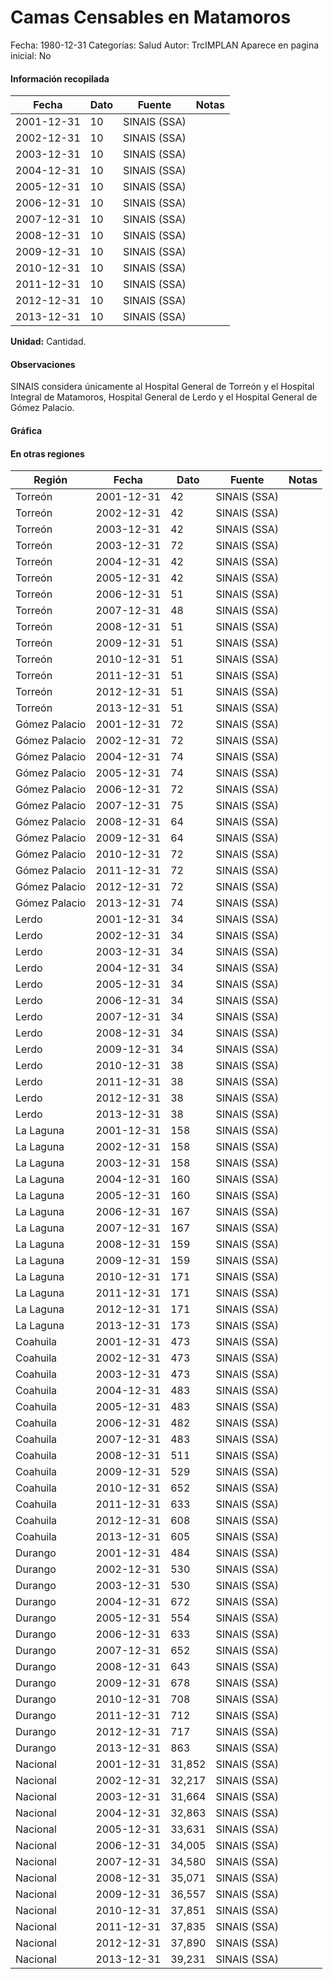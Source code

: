 Camas Censables en Matamoros
=====

Fecha: 1980-12-31
Categorías: Salud
Autor: TrcIMPLAN
Aparece en pagina inicial: No



#### Información recopilada

<table class="table table-hover table-bordered matriz">
<thead>
<tr>
<th>Fecha</th>
<th>Dato</th>
<th>Fuente</th>
<th>Notas</th>
</tr>
</thead>
<tbody>
<tr>
<td>2001-12-31</td>
<td class="derecha">10</td>
<td>SINAIS (SSA)</td>
<td></td>
</tr>
<tr>
<td>2002-12-31</td>
<td class="derecha">10</td>
<td>SINAIS (SSA)</td>
<td></td>
</tr>
<tr>
<td>2003-12-31</td>
<td class="derecha">10</td>
<td>SINAIS (SSA)</td>
<td></td>
</tr>
<tr>
<td>2004-12-31</td>
<td class="derecha">10</td>
<td>SINAIS (SSA)</td>
<td></td>
</tr>
<tr>
<td>2005-12-31</td>
<td class="derecha">10</td>
<td>SINAIS (SSA)</td>
<td></td>
</tr>
<tr>
<td>2006-12-31</td>
<td class="derecha">10</td>
<td>SINAIS (SSA)</td>
<td></td>
</tr>
<tr>
<td>2007-12-31</td>
<td class="derecha">10</td>
<td>SINAIS (SSA)</td>
<td></td>
</tr>
<tr>
<td>2008-12-31</td>
<td class="derecha">10</td>
<td>SINAIS (SSA)</td>
<td></td>
</tr>
<tr>
<td>2009-12-31</td>
<td class="derecha">10</td>
<td>SINAIS (SSA)</td>
<td></td>
</tr>
<tr>
<td>2010-12-31</td>
<td class="derecha">10</td>
<td>SINAIS (SSA)</td>
<td></td>
</tr>
<tr>
<td>2011-12-31</td>
<td class="derecha">10</td>
<td>SINAIS (SSA)</td>
<td></td>
</tr>
<tr>
<td>2012-12-31</td>
<td class="derecha">10</td>
<td>SINAIS (SSA)</td>
<td></td>
</tr>
<tr>
<td>2013-12-31</td>
<td class="derecha">10</td>
<td>SINAIS (SSA)</td>
<td></td>
</tr>
</tbody>
</table>

<b>Unidad:</b> Cantidad.

#### Observaciones

SINAIS considera únicamente al Hospital General de Torreón y el Hospital Integral de Matamoros, Hospital General de Lerdo y el Hospital General de Gómez Palacio.

#### Gráfica

<div id="Morrisqnbautgz" class="grafica"></div>
<script>
new Morris.Line({
element: 'Morrisqnbautgz',
data: [{ fecha: '2001-12-31', dato: 10 },{ fecha: '2002-12-31', dato: 10 },{ fecha: '2003-12-31', dato: 10 },{ fecha: '2004-12-31', dato: 10 },{ fecha: '2005-12-31', dato: 10 },{ fecha: '2006-12-31', dato: 10 },{ fecha: '2007-12-31', dato: 10 },{ fecha: '2008-12-31', dato: 10 },{ fecha: '2009-12-31', dato: 10 },{ fecha: '2010-12-31', dato: 10 },{ fecha: '2011-12-31', dato: 10 },{ fecha: '2012-12-31', dato: 10 },{ fecha: '2013-12-31', dato: 10 }],
xkey: 'fecha',
ykeys: ['dato'],
labels: ['Dato'],
lineColors: ['#FF5B02'],
xLabelFormat: function(d) { return d.getDate()+'/'+(d.getMonth()+1)+'/'+d.getFullYear(); },
dateFormat: function(ts) { var d = new Date(ts); return d.getDate() + '/' + (d.getMonth() + 1) + '/' + d.getFullYear(); }
});
</script>

#### En otras regiones

<table class="table table-hover table-bordered matriz">
<thead>
<tr>
<th>Región</th>
<th>Fecha</th>
<th>Dato</th>
<th>Fuente</th>
<th>Notas</th>
</tr>
</thead>
<tbody>
<tr>
<td>Torreón</td>
<td>2001-12-31</td>
<td class="derecha">42</td>
<td>SINAIS (SSA)</td>
<td></td>
</tr>
<tr>
<td>Torreón</td>
<td>2002-12-31</td>
<td class="derecha">42</td>
<td>SINAIS (SSA)</td>
<td></td>
</tr>
<tr>
<td>Torreón</td>
<td>2003-12-31</td>
<td class="derecha">42</td>
<td>SINAIS (SSA)</td>
<td></td>
</tr>
<tr>
<td>Torreón</td>
<td>2003-12-31</td>
<td class="derecha">72</td>
<td>SINAIS (SSA)</td>
<td></td>
</tr>
<tr>
<td>Torreón</td>
<td>2004-12-31</td>
<td class="derecha">42</td>
<td>SINAIS (SSA)</td>
<td></td>
</tr>
<tr>
<td>Torreón</td>
<td>2005-12-31</td>
<td class="derecha">42</td>
<td>SINAIS (SSA)</td>
<td></td>
</tr>
<tr>
<td>Torreón</td>
<td>2006-12-31</td>
<td class="derecha">51</td>
<td>SINAIS (SSA)</td>
<td></td>
</tr>
<tr>
<td>Torreón</td>
<td>2007-12-31</td>
<td class="derecha">48</td>
<td>SINAIS (SSA)</td>
<td></td>
</tr>
<tr>
<td>Torreón</td>
<td>2008-12-31</td>
<td class="derecha">51</td>
<td>SINAIS (SSA)</td>
<td></td>
</tr>
<tr>
<td>Torreón</td>
<td>2009-12-31</td>
<td class="derecha">51</td>
<td>SINAIS (SSA)</td>
<td></td>
</tr>
<tr>
<td>Torreón</td>
<td>2010-12-31</td>
<td class="derecha">51</td>
<td>SINAIS (SSA)</td>
<td></td>
</tr>
<tr>
<td>Torreón</td>
<td>2011-12-31</td>
<td class="derecha">51</td>
<td>SINAIS (SSA)</td>
<td></td>
</tr>
<tr>
<td>Torreón</td>
<td>2012-12-31</td>
<td class="derecha">51</td>
<td>SINAIS (SSA)</td>
<td></td>
</tr>
<tr>
<td>Torreón</td>
<td>2013-12-31</td>
<td class="derecha">51</td>
<td>SINAIS (SSA)</td>
<td></td>
</tr>
<tr>
<td>Gómez Palacio</td>
<td>2001-12-31</td>
<td class="derecha">72</td>
<td>SINAIS (SSA)</td>
<td></td>
</tr>
<tr>
<td>Gómez Palacio</td>
<td>2002-12-31</td>
<td class="derecha">72</td>
<td>SINAIS (SSA)</td>
<td></td>
</tr>
<tr>
<td>Gómez Palacio</td>
<td>2004-12-31</td>
<td class="derecha">74</td>
<td>SINAIS (SSA)</td>
<td></td>
</tr>
<tr>
<td>Gómez Palacio</td>
<td>2005-12-31</td>
<td class="derecha">74</td>
<td>SINAIS (SSA)</td>
<td></td>
</tr>
<tr>
<td>Gómez Palacio</td>
<td>2006-12-31</td>
<td class="derecha">72</td>
<td>SINAIS (SSA)</td>
<td></td>
</tr>
<tr>
<td>Gómez Palacio</td>
<td>2007-12-31</td>
<td class="derecha">75</td>
<td>SINAIS (SSA)</td>
<td></td>
</tr>
<tr>
<td>Gómez Palacio</td>
<td>2008-12-31</td>
<td class="derecha">64</td>
<td>SINAIS (SSA)</td>
<td></td>
</tr>
<tr>
<td>Gómez Palacio</td>
<td>2009-12-31</td>
<td class="derecha">64</td>
<td>SINAIS (SSA)</td>
<td></td>
</tr>
<tr>
<td>Gómez Palacio</td>
<td>2010-12-31</td>
<td class="derecha">72</td>
<td>SINAIS (SSA)</td>
<td></td>
</tr>
<tr>
<td>Gómez Palacio</td>
<td>2011-12-31</td>
<td class="derecha">72</td>
<td>SINAIS (SSA)</td>
<td></td>
</tr>
<tr>
<td>Gómez Palacio</td>
<td>2012-12-31</td>
<td class="derecha">72</td>
<td>SINAIS (SSA)</td>
<td></td>
</tr>
<tr>
<td>Gómez Palacio</td>
<td>2013-12-31</td>
<td class="derecha">74</td>
<td>SINAIS (SSA)</td>
<td></td>
</tr>
<tr>
<td>Lerdo</td>
<td>2001-12-31</td>
<td class="derecha">34</td>
<td>SINAIS (SSA)</td>
<td></td>
</tr>
<tr>
<td>Lerdo</td>
<td>2002-12-31</td>
<td class="derecha">34</td>
<td>SINAIS (SSA)</td>
<td></td>
</tr>
<tr>
<td>Lerdo</td>
<td>2003-12-31</td>
<td class="derecha">34</td>
<td>SINAIS (SSA)</td>
<td></td>
</tr>
<tr>
<td>Lerdo</td>
<td>2004-12-31</td>
<td class="derecha">34</td>
<td>SINAIS (SSA)</td>
<td></td>
</tr>
<tr>
<td>Lerdo</td>
<td>2005-12-31</td>
<td class="derecha">34</td>
<td>SINAIS (SSA)</td>
<td></td>
</tr>
<tr>
<td>Lerdo</td>
<td>2006-12-31</td>
<td class="derecha">34</td>
<td>SINAIS (SSA)</td>
<td></td>
</tr>
<tr>
<td>Lerdo</td>
<td>2007-12-31</td>
<td class="derecha">34</td>
<td>SINAIS (SSA)</td>
<td></td>
</tr>
<tr>
<td>Lerdo</td>
<td>2008-12-31</td>
<td class="derecha">34</td>
<td>SINAIS (SSA)</td>
<td></td>
</tr>
<tr>
<td>Lerdo</td>
<td>2009-12-31</td>
<td class="derecha">34</td>
<td>SINAIS (SSA)</td>
<td></td>
</tr>
<tr>
<td>Lerdo</td>
<td>2010-12-31</td>
<td class="derecha">38</td>
<td>SINAIS (SSA)</td>
<td></td>
</tr>
<tr>
<td>Lerdo</td>
<td>2011-12-31</td>
<td class="derecha">38</td>
<td>SINAIS (SSA)</td>
<td></td>
</tr>
<tr>
<td>Lerdo</td>
<td>2012-12-31</td>
<td class="derecha">38</td>
<td>SINAIS (SSA)</td>
<td></td>
</tr>
<tr>
<td>Lerdo</td>
<td>2013-12-31</td>
<td class="derecha">38</td>
<td>SINAIS (SSA)</td>
<td></td>
</tr>
<tr>
<td>La Laguna</td>
<td>2001-12-31</td>
<td class="derecha">158</td>
<td>SINAIS (SSA)</td>
<td></td>
</tr>
<tr>
<td>La Laguna</td>
<td>2002-12-31</td>
<td class="derecha">158</td>
<td>SINAIS (SSA)</td>
<td></td>
</tr>
<tr>
<td>La Laguna</td>
<td>2003-12-31</td>
<td class="derecha">158</td>
<td>SINAIS (SSA)</td>
<td></td>
</tr>
<tr>
<td>La Laguna</td>
<td>2004-12-31</td>
<td class="derecha">160</td>
<td>SINAIS (SSA)</td>
<td></td>
</tr>
<tr>
<td>La Laguna</td>
<td>2005-12-31</td>
<td class="derecha">160</td>
<td>SINAIS (SSA)</td>
<td></td>
</tr>
<tr>
<td>La Laguna</td>
<td>2006-12-31</td>
<td class="derecha">167</td>
<td>SINAIS (SSA)</td>
<td></td>
</tr>
<tr>
<td>La Laguna</td>
<td>2007-12-31</td>
<td class="derecha">167</td>
<td>SINAIS (SSA)</td>
<td></td>
</tr>
<tr>
<td>La Laguna</td>
<td>2008-12-31</td>
<td class="derecha">159</td>
<td>SINAIS (SSA)</td>
<td></td>
</tr>
<tr>
<td>La Laguna</td>
<td>2009-12-31</td>
<td class="derecha">159</td>
<td>SINAIS (SSA)</td>
<td></td>
</tr>
<tr>
<td>La Laguna</td>
<td>2010-12-31</td>
<td class="derecha">171</td>
<td>SINAIS (SSA)</td>
<td></td>
</tr>
<tr>
<td>La Laguna</td>
<td>2011-12-31</td>
<td class="derecha">171</td>
<td>SINAIS (SSA)</td>
<td></td>
</tr>
<tr>
<td>La Laguna</td>
<td>2012-12-31</td>
<td class="derecha">171</td>
<td>SINAIS (SSA)</td>
<td></td>
</tr>
<tr>
<td>La Laguna</td>
<td>2013-12-31</td>
<td class="derecha">173</td>
<td>SINAIS (SSA)</td>
<td></td>
</tr>
<tr>
<td>Coahuila</td>
<td>2001-12-31</td>
<td class="derecha">473</td>
<td>SINAIS (SSA)</td>
<td></td>
</tr>
<tr>
<td>Coahuila</td>
<td>2002-12-31</td>
<td class="derecha">473</td>
<td>SINAIS (SSA)</td>
<td></td>
</tr>
<tr>
<td>Coahuila</td>
<td>2003-12-31</td>
<td class="derecha">473</td>
<td>SINAIS (SSA)</td>
<td></td>
</tr>
<tr>
<td>Coahuila</td>
<td>2004-12-31</td>
<td class="derecha">483</td>
<td>SINAIS (SSA)</td>
<td></td>
</tr>
<tr>
<td>Coahuila</td>
<td>2005-12-31</td>
<td class="derecha">483</td>
<td>SINAIS (SSA)</td>
<td></td>
</tr>
<tr>
<td>Coahuila</td>
<td>2006-12-31</td>
<td class="derecha">482</td>
<td>SINAIS (SSA)</td>
<td></td>
</tr>
<tr>
<td>Coahuila</td>
<td>2007-12-31</td>
<td class="derecha">483</td>
<td>SINAIS (SSA)</td>
<td></td>
</tr>
<tr>
<td>Coahuila</td>
<td>2008-12-31</td>
<td class="derecha">511</td>
<td>SINAIS (SSA)</td>
<td></td>
</tr>
<tr>
<td>Coahuila</td>
<td>2009-12-31</td>
<td class="derecha">529</td>
<td>SINAIS (SSA)</td>
<td></td>
</tr>
<tr>
<td>Coahuila</td>
<td>2010-12-31</td>
<td class="derecha">652</td>
<td>SINAIS (SSA)</td>
<td></td>
</tr>
<tr>
<td>Coahuila</td>
<td>2011-12-31</td>
<td class="derecha">633</td>
<td>SINAIS (SSA)</td>
<td></td>
</tr>
<tr>
<td>Coahuila</td>
<td>2012-12-31</td>
<td class="derecha">608</td>
<td>SINAIS (SSA)</td>
<td></td>
</tr>
<tr>
<td>Coahuila</td>
<td>2013-12-31</td>
<td class="derecha">605</td>
<td>SINAIS (SSA)</td>
<td></td>
</tr>
<tr>
<td>Durango</td>
<td>2001-12-31</td>
<td class="derecha">484</td>
<td>SINAIS (SSA)</td>
<td></td>
</tr>
<tr>
<td>Durango</td>
<td>2002-12-31</td>
<td class="derecha">530</td>
<td>SINAIS (SSA)</td>
<td></td>
</tr>
<tr>
<td>Durango</td>
<td>2003-12-31</td>
<td class="derecha">530</td>
<td>SINAIS (SSA)</td>
<td></td>
</tr>
<tr>
<td>Durango</td>
<td>2004-12-31</td>
<td class="derecha">672</td>
<td>SINAIS (SSA)</td>
<td></td>
</tr>
<tr>
<td>Durango</td>
<td>2005-12-31</td>
<td class="derecha">554</td>
<td>SINAIS (SSA)</td>
<td></td>
</tr>
<tr>
<td>Durango</td>
<td>2006-12-31</td>
<td class="derecha">633</td>
<td>SINAIS (SSA)</td>
<td></td>
</tr>
<tr>
<td>Durango</td>
<td>2007-12-31</td>
<td class="derecha">652</td>
<td>SINAIS (SSA)</td>
<td></td>
</tr>
<tr>
<td>Durango</td>
<td>2008-12-31</td>
<td class="derecha">643</td>
<td>SINAIS (SSA)</td>
<td></td>
</tr>
<tr>
<td>Durango</td>
<td>2009-12-31</td>
<td class="derecha">678</td>
<td>SINAIS (SSA)</td>
<td></td>
</tr>
<tr>
<td>Durango</td>
<td>2010-12-31</td>
<td class="derecha">708</td>
<td>SINAIS (SSA)</td>
<td></td>
</tr>
<tr>
<td>Durango</td>
<td>2011-12-31</td>
<td class="derecha">712</td>
<td>SINAIS (SSA)</td>
<td></td>
</tr>
<tr>
<td>Durango</td>
<td>2012-12-31</td>
<td class="derecha">717</td>
<td>SINAIS (SSA)</td>
<td></td>
</tr>
<tr>
<td>Durango</td>
<td>2013-12-31</td>
<td class="derecha">863</td>
<td>SINAIS (SSA)</td>
<td></td>
</tr>
<tr>
<td>Nacional</td>
<td>2001-12-31</td>
<td class="derecha">31,852</td>
<td>SINAIS (SSA)</td>
<td></td>
</tr>
<tr>
<td>Nacional</td>
<td>2002-12-31</td>
<td class="derecha">32,217</td>
<td>SINAIS (SSA)</td>
<td></td>
</tr>
<tr>
<td>Nacional</td>
<td>2003-12-31</td>
<td class="derecha">31,664</td>
<td>SINAIS (SSA)</td>
<td></td>
</tr>
<tr>
<td>Nacional</td>
<td>2004-12-31</td>
<td class="derecha">32,863</td>
<td>SINAIS (SSA)</td>
<td></td>
</tr>
<tr>
<td>Nacional</td>
<td>2005-12-31</td>
<td class="derecha">33,631</td>
<td>SINAIS (SSA)</td>
<td></td>
</tr>
<tr>
<td>Nacional</td>
<td>2006-12-31</td>
<td class="derecha">34,005</td>
<td>SINAIS (SSA)</td>
<td></td>
</tr>
<tr>
<td>Nacional</td>
<td>2007-12-31</td>
<td class="derecha">34,580</td>
<td>SINAIS (SSA)</td>
<td></td>
</tr>
<tr>
<td>Nacional</td>
<td>2008-12-31</td>
<td class="derecha">35,071</td>
<td>SINAIS (SSA)</td>
<td></td>
</tr>
<tr>
<td>Nacional</td>
<td>2009-12-31</td>
<td class="derecha">36,557</td>
<td>SINAIS (SSA)</td>
<td></td>
</tr>
<tr>
<td>Nacional</td>
<td>2010-12-31</td>
<td class="derecha">37,851</td>
<td>SINAIS (SSA)</td>
<td></td>
</tr>
<tr>
<td>Nacional</td>
<td>2011-12-31</td>
<td class="derecha">37,835</td>
<td>SINAIS (SSA)</td>
<td></td>
</tr>
<tr>
<td>Nacional</td>
<td>2012-12-31</td>
<td class="derecha">37,890</td>
<td>SINAIS (SSA)</td>
<td></td>
</tr>
<tr>
<td>Nacional</td>
<td>2013-12-31</td>
<td class="derecha">39,231</td>
<td>SINAIS (SSA)</td>
<td></td>
</tr>
</tbody>
</table>

